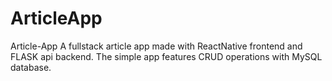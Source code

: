 # ArticleApp
Article-App A fullstack article app made with ReactNative frontend and FLASK api backend. The simple app features CRUD operations with MySQL database.
